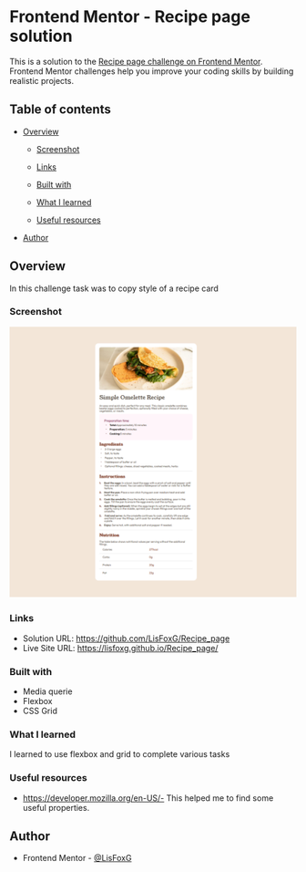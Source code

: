 # Frontend Mentor - Recipe page solution

This is a solution to the [Recipe page challenge on Frontend Mentor](https://www.frontendmentor.io/challenges/recipe-page-KiTsR8QQKm). Frontend Mentor challenges help you improve your coding skills by building realistic projects. 

## Table of contents

- [Overview](#overview)

  - [Screenshot](#screenshot)
  - [Links](#links)

  - [Built with](#built-with)
  - [What I learned](#what-i-learned)

  - [Useful resources](#useful-resources)
- [Author](#author)




## Overview

In this challenge task was to copy style of a recipe card

### Screenshot

![alt text](firefox_5CP2BsgK2F.png)

### Links

- Solution URL: https://github.com/LisFoxG/Recipe_page
- Live Site URL: https://lisfoxg.github.io/Recipe_page/

### Built with

- Media querie
- Flexbox
- CSS Grid




### What I learned

I learned to use flexbox and grid to complete various tasks






### Useful resources

- https://developer.mozilla.org/en-US/- This helped me to find some useful properties.




## Author


- Frontend Mentor - [@LisFoxG](https://www.frontendmentor.io/profile/LisFoxG)

